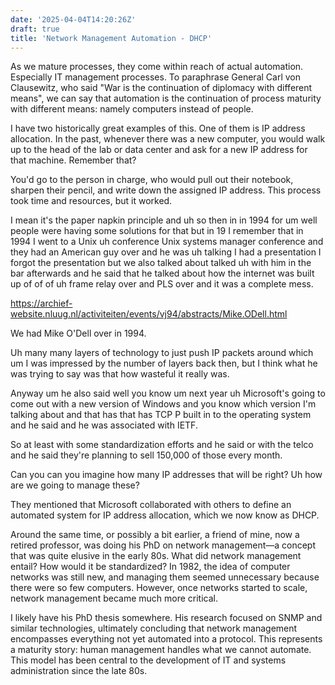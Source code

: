 ```yaml
---
date: '2025-04-04T14:20:26Z'
draft: true
title: 'Network Management Automation - DHCP'
---
```

As we mature processes, they come within reach of actual automation. Especially IT management processes. To paraphrase General Carl von Clausewitz, who said "War is the continuation of diplomacy with different means", we can say that automation is the continuation of process maturity with different means: namely computers instead of people.

I have two historically great examples of this. One of them is IP address allocation. In the past, whenever there was a new computer, you would walk up to the head of the lab or data center and ask for a new IP address for that machine. Remember that?

You'd go to the person in charge, who would pull out their notebook, sharpen their pencil, and write down the assigned IP address. This process took time and resources, but it worked.

I mean it's the paper napkin principle and uh so then in in 1994 for um well people were having some solutions for that but in 19 I remember that in 1994 I went to a Unix uh conference Unix systems manager conference and they had an American guy over and he was uh talking I had a presentation I forgot the presentation but we also talked about talked uh with him in the bar afterwards and he said that he talked about how the internet was built up of of of uh frame relay over and PLS over and it was a complete mess.

https://archief-website.nluug.nl/activiteiten/events/vj94/abstracts/Mike.ODell.html

We had Mike O'Dell over in 1994.

Uh many many layers of technology to just push IP packets around which um I was impressed by the number of layers back then, but I think what he was trying to say was that how wasteful it really was.

Anyway um he also said well you know um next year uh Microsoft's going to come out with a new version of Windows and you know which version I'm talking about and that has that has TCP P built in to the operating system and he said and he was associated with IETF.

So at least with some standardization efforts and he said or with the telco and he said they're planning to sell 150,000 of those every month.

Can you can you imagine how many IP addresses that will be right? Uh how are we going to manage these?

They mentioned that Microsoft collaborated with others to define an automated system for IP address allocation, which we now know as DHCP.

Around the same time, or possibly a bit earlier, a friend of mine, now a retired professor, was doing his PhD on network management—a concept that was quite elusive in the early 80s. What did network management entail? How would it be standardized? In 1982, the idea of computer networks was still new, and managing them seemed unnecessary because there were so few computers. However, once networks started to scale, network management became much more critical.

I likely have his PhD thesis somewhere. His research focused on SNMP and similar technologies, ultimately concluding that network management encompasses everything not yet automated into a protocol. This represents a maturity story: human management handles what we cannot automate. This model has been central to the development of IT and systems administration since the late 80s.
